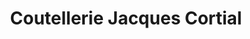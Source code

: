 ---
title: "Coutellerie Jacques Cortial"
url: /yssingeaux/coutellerie-jacques-cortial/
shop: pêche
---